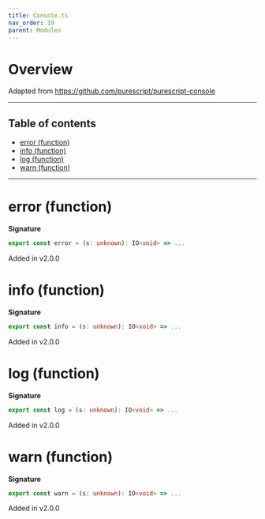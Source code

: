 ```yaml
---
title: Console.ts
nav_order: 19
parent: Modules
---
```


# Overview

Adapted from https://github.com/purescript/purescript-console

---

<h2 class="text-delta">Table of contents</h2>

- [error (function)](#error-function)
- [info (function)](#info-function)
- [log (function)](#log-function)
- [warn (function)](#warn-function)

---

# error (function)

**Signature**

```ts
export const error = (s: unknown): IO<void> => ...
```

Added in v2.0.0

# info (function)

**Signature**

```ts
export const info = (s: unknown): IO<void> => ...
```

Added in v2.0.0

# log (function)

**Signature**

```ts
export const log = (s: unknown): IO<void> => ...
```

Added in v2.0.0

# warn (function)

**Signature**

```ts
export const warn = (s: unknown): IO<void> => ...
```

Added in v2.0.0
